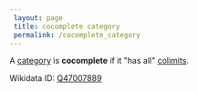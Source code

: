 ```yaml
---
 layout: page
 title: cocomplete category
 permalink: /cocomplete_category
---
```

A [category](https://defsmath.github.io/DefsMath/category) is **cocomplete** if it "has all" [colimits](https://defsmath.github.io/DefsMath/colimit).

Wikidata ID: [Q47007889](https://www.wikidata.org/wiki/Q47007889)